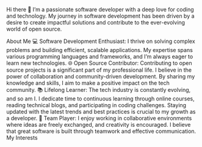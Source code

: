 Hi there 👋
I’m a passionate software developer with a deep love for coding and technology. My journey in software development has been driven by a desire to create impactful solutions and contribute to the ever-evolving world of open source.

About Me
💻 Software Development Enthusiast: I thrive on solving complex problems and building efficient, scalable applications. My expertise spans various programming languages and frameworks, and I’m always eager to learn new technologies.
🌐 Open Source Contributor: Contributing to open source projects is a significant part of my professional life. I believe in the power of collaboration and community-driven development. By sharing my knowledge and skills, I aim to make a positive impact on the tech community.
📚 Lifelong Learner: The tech industry is constantly evolving, and so am I. I dedicate time to continuous learning through online courses, reading technical blogs, and participating in coding challenges. Staying updated with the latest trends and best practices is crucial to my growth as a developer.
🤝 Team Player: I enjoy working in collaborative environments where ideas are freely exchanged, and creativity is encouraged. I believe that great software is built through teamwork and effective communication.
My Interests
